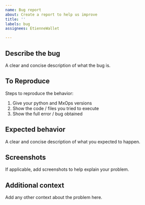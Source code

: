 ```yaml
---
name: Bug report
about: Create a report to help us improve
title: ''
labels: bug
assignees: EtienneWallet

---
```


## Describe the bug

A clear and concise description of what the bug is.

## To Reproduce

Steps to reproduce the behavior:

1. Give your python and MxOps versions
2. Show the code / files you tried to execute
3. Show the full error / bug obtained

## Expected behavior

A clear and concise description of what you expected to happen.

## Screenshots

If applicable, add screenshots to help explain your problem.

## Additional context

Add any other context about the problem here.
